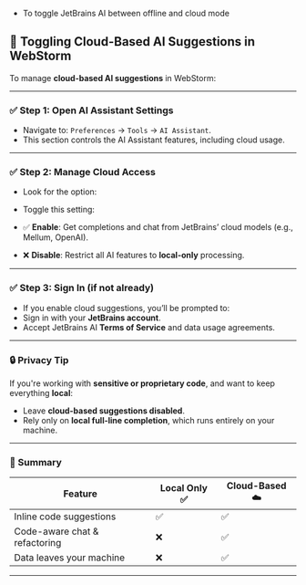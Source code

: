- To toggle JetBrains AI between offline and cloud mode

## 🔧 Toggling Cloud-Based AI Suggestions in WebStorm

To manage **cloud-based AI suggestions** in WebStorm:

---

### ✅ Step 1: Open AI Assistant Settings
- Navigate to: `Preferences` → `Tools` → `AI Assistant`.
- This section controls the AI Assistant features, including cloud usage.

---

### ✅ Step 2: Manage Cloud Access
- Look for the option:

- Toggle this setting:
- ✅ **Enable**: Get completions and chat from JetBrains’ cloud models (e.g., Mellum, OpenAI).
- ❌ **Disable**: Restrict all AI features to **local-only** processing.

---

### ✅ Step 3: Sign In (if not already)
- If you enable cloud suggestions, you’ll be prompted to:
- Sign in with your **JetBrains account**.
- Accept JetBrains AI **Terms of Service** and data usage agreements.

---

### 🔒 Privacy Tip
If you're working with **sensitive or proprietary code**, and want to keep everything **local**:
- Leave **cloud-based suggestions disabled**.
- Rely only on **local full-line completion**, which runs entirely on your machine.

---

### 🔁 Summary
| Feature                        | Local Only ✅ | Cloud-Based ☁️ |
|-------------------------------|---------------|----------------|
| Inline code suggestions       | ✅            | ✅             |
| Code-aware chat & refactoring | ❌            | ✅             |
| Data leaves your machine      | ❌            | ✅             |

---